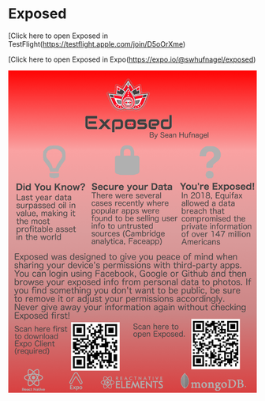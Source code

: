 # Exposed

[Click here to open Exposed in TestFlight(https://testflight.apple.com/join/D5oOrXme)

[Click here to open Exposed in Expo(https://expo.io/@swhufnagel/exposed)

![Exposed Pamphlet](/assets/ExposedPamphlet.png)
